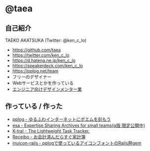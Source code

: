 # @taea

## 自己紹介

TAEKO AKATSUKA (Twitter: @ken_c_lo)

- https://github.com/taea
- https://twitter.com/ken_c_lo
- https://d.hatena.ne.jp/ken_c_lo
- https://speakerdeck.com/ken_c_lo
- https://pplog.net/team
- フリーのデザイナー
- Webサービスとかを作っている
- [エンジニア向けデザインメンター業](https://speakerdeck.com/ken_c_lo/webenziniafalsetamefalsewebsabisudezainshi-jian-jiang-zuo)

## 作っている / 作った

- [pplog - ゆるふわインターネットにポエムを刻もう](https://pplog.net/)
- [esa - Expertise Sharing Archives for small teams(α版 限定公開中)](https://esa.io)
- [K-tra! - The Lightweight Task Tracker.](https://ktra.herokuapp.com/)
- [Receibo - お会計済んだらすぐ家計簿](https://receibo.heroku.com/)
- [inuicon-rails - pplogで使っているアイコンフォントのRails用gem](https://rubygems.org/gems/inuicon-rails)
